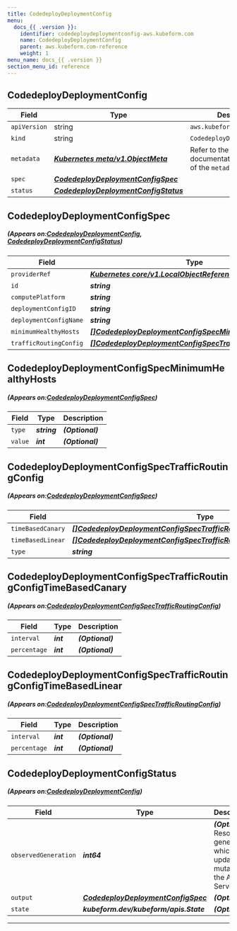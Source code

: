 ```yaml
---
title: CodedeployDeploymentConfig
menu:
  docs_{{ .version }}:
    identifier: codedeploydeploymentconfig-aws.kubeform.com
    name: CodedeployDeploymentConfig
    parent: aws.kubeform.com-reference
    weight: 1
menu_name: docs_{{ .version }}
section_menu_id: reference
---
```


## CodedeployDeploymentConfig
| Field | Type | Description |
| ------ | ----- | ----------- |
| `apiVersion` | string | `aws.kubeform.com/v1alpha1` |
|    `kind` | string | `CodedeployDeploymentConfig` |
| `metadata` | ***[Kubernetes meta/v1.ObjectMeta](https://kubernetes.io/docs/reference/generated/kubernetes-api/v1.13/#objectmeta-v1-meta)***|Refer to the Kubernetes API documentation for the fields of the `metadata` field.|
| `spec` | ***[CodedeployDeploymentConfigSpec](#CodedeployDeploymentConfigSpec)***||
| `status` | ***[CodedeployDeploymentConfigStatus](#CodedeployDeploymentConfigStatus)***||
## CodedeployDeploymentConfigSpec
##### (Appears on:[CodedeployDeploymentConfig](#CodedeployDeploymentConfig), [CodedeployDeploymentConfigStatus](#CodedeployDeploymentConfigStatus))
| Field | Type | Description |
| ------ | ----- | ----------- |
| `providerRef` | ***[Kubernetes core/v1.LocalObjectReference](https://kubernetes.io/docs/reference/generated/kubernetes-api/v1.13/#localobjectreference-v1-core)***||
| `id` | ***string***||
| `computePlatform` | ***string***| ***(Optional)*** |
| `deploymentConfigID` | ***string***| ***(Optional)*** |
| `deploymentConfigName` | ***string***||
| `minimumHealthyHosts` | ***[[]CodedeployDeploymentConfigSpecMinimumHealthyHosts](#CodedeployDeploymentConfigSpecMinimumHealthyHosts)***| ***(Optional)*** |
| `trafficRoutingConfig` | ***[[]CodedeployDeploymentConfigSpecTrafficRoutingConfig](#CodedeployDeploymentConfigSpecTrafficRoutingConfig)***| ***(Optional)*** |
## CodedeployDeploymentConfigSpecMinimumHealthyHosts
##### (Appears on:[CodedeployDeploymentConfigSpec](#CodedeployDeploymentConfigSpec))
| Field | Type | Description |
| ------ | ----- | ----------- |
| `type` | ***string***| ***(Optional)*** |
| `value` | ***int***| ***(Optional)*** |
## CodedeployDeploymentConfigSpecTrafficRoutingConfig
##### (Appears on:[CodedeployDeploymentConfigSpec](#CodedeployDeploymentConfigSpec))
| Field | Type | Description |
| ------ | ----- | ----------- |
| `timeBasedCanary` | ***[[]CodedeployDeploymentConfigSpecTrafficRoutingConfigTimeBasedCanary](#CodedeployDeploymentConfigSpecTrafficRoutingConfigTimeBasedCanary)***| ***(Optional)*** |
| `timeBasedLinear` | ***[[]CodedeployDeploymentConfigSpecTrafficRoutingConfigTimeBasedLinear](#CodedeployDeploymentConfigSpecTrafficRoutingConfigTimeBasedLinear)***| ***(Optional)*** |
| `type` | ***string***| ***(Optional)*** |
## CodedeployDeploymentConfigSpecTrafficRoutingConfigTimeBasedCanary
##### (Appears on:[CodedeployDeploymentConfigSpecTrafficRoutingConfig](#CodedeployDeploymentConfigSpecTrafficRoutingConfig))
| Field | Type | Description |
| ------ | ----- | ----------- |
| `interval` | ***int***| ***(Optional)*** |
| `percentage` | ***int***| ***(Optional)*** |
## CodedeployDeploymentConfigSpecTrafficRoutingConfigTimeBasedLinear
##### (Appears on:[CodedeployDeploymentConfigSpecTrafficRoutingConfig](#CodedeployDeploymentConfigSpecTrafficRoutingConfig))
| Field | Type | Description |
| ------ | ----- | ----------- |
| `interval` | ***int***| ***(Optional)*** |
| `percentage` | ***int***| ***(Optional)*** |
## CodedeployDeploymentConfigStatus
##### (Appears on:[CodedeployDeploymentConfig](#CodedeployDeploymentConfig))
| Field | Type | Description |
| ------ | ----- | ----------- |
| `observedGeneration` | ***int64***| ***(Optional)*** Resource generation, which is updated on mutation by the API Server.|
| `output` | ***[CodedeployDeploymentConfigSpec](#CodedeployDeploymentConfigSpec)***| ***(Optional)*** |
| `state` | ***kubeform.dev/kubeform/apis.State***| ***(Optional)*** |
---
